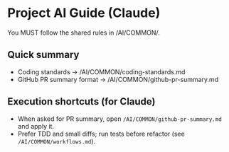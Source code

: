# Project AI Guide (Claude)
You MUST follow the shared rules in /AI/COMMON/.

## Quick summary
- Coding standards → /AI/COMMON/coding-standards.md
- GitHub PR summary format → /AI/COMMON/github-pr-summary.md

## Execution shortcuts (for Claude)
- When asked for PR summary, open `/AI/COMMON/github-pr-summary.md` and apply it.
- Prefer TDD and small diffs; run tests before refactor (see `/AI/COMMON/workflows.md`).
